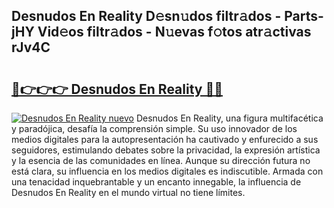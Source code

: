 ## Desnudos En Reality D𝚎sn𝚞dos filtr𝚊dos - Parts-jHY Vid𝚎os filtr𝚊dos - N𝚞evas f𝚘tos atr𝚊ctivas rJv4C

# <h2><a href="http://mb4ztw.tromn.icu/?c=Desnudos+En+Reality">🔗👉👉👉 Desnudos En Reality 🔗🔗</a></h2>

[![Desnudos En Reality nuevo](https://i.imgur.com/pEAQMta.gif)](http://mb4ztw.tromn.icu/?c=Desnudos+En+Reality)
Desnudos En Reality, una figura multifacética y paradójica, desafía la comprensión simple. Su uso innovador de los medios digitales para la autopresentación ha cautivado y enfurecido a sus seguidores, estimulando debates sobre la privacidad, la expresión artística y la esencia de las comunidades en línea. Aunque su dirección futura no está clara, su influencia en los medios digitales es indiscutible. Armada con una tenacidad inquebrantable y un encanto innegable, la influencia de Desnudos En Reality en el mundo virtual no tiene límites.
